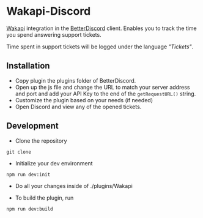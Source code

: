 # Wakapi-Discord
[Wakapi](https://github.com/muety/wakapi) integration in the [BetterDiscord](https://github.com/rauenzi/BetterDiscordApp) client. Enables you to track the time you spend answering support tickets.

Time spent in support tickets will be logged under the language _"Tickets"_.

## Installation

- Copy plugin the plugins folder of BetterDiscord.
- Open up the js file and change the URL to match your server address and port and add your API Key to the end of the `getRequestURL()` string.
- Customize the plugin based on your needs (if needed)
- Open Discord and view any of the opened tickets.

## Development

- Clone the repository
```console
git clone
```

- Initialize your dev environment
```console
npm run dev:init
``` 

- Do all your changes inside of ./plugins/Wakapi

- To build the plugin, run 
```console
npm run dev:build
```
